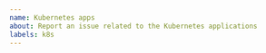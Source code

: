 ```yaml
---
name: Kubernetes apps
about: Report an issue related to the Kubernetes applications
labels: k8s
---
```

